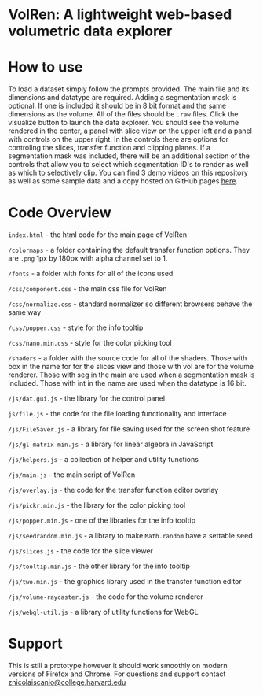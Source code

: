 # VolRen: A lightweight web-based volumetric data explorer


# How to use

To load a dataset simply follow the prompts provided. The main file and its dimensions and datatype are required. Adding a segmentation mask is optional. If one is included it should be in 8 bit format and the same dimensions as the volume. All of the files should be `.raw` files. Click the visualize button to launch the data explorer. You should see the volume rendered in the center, a panel with slice view on the upper left and a panel with controls on the upper right. In the controls there are options for controling the slices, transfer function and clipping planes. If a segmentation mask was included, there will be an additional section of the controls that allow you to select which segmentation ID's to render as well as which to selectively clip. You can find 3 demo videos on this repository as well as some sample data and a copy hosted on GitHub pages [here](https://johanna-b.github.io/VisWeb/index.html).

# Code Overview

`index.html` - the html code for the main page of VelRen

`/colormaps` - a folder containing the default transfer function options. They are `.png` 1px by 180px with alpha channel set to 1.

`/fonts` - a folder with fonts for all of the icons used

`/css/component.css` - the main css file for VolRen

`/css/normalize.css` - standard normalizer so different browsers behave the same way

`/css/popper.css` - style for the info tooltip

`/css/nano.min.css` - style for the color picking tool

`/shaders` - a folder with the source code for all of the shaders. Those with box in the name for for the slices view and those with vol are for the volume renderer. Those with seg in the main are used when a segmentation mask is included. Those with int in the name are used when the datatype is 16 bit.

`/js/dat.gui.js` - the library for the control panel

`js/file.js` - the code for the file loading functionality and interface

`/js/FileSaver.js` - a library for file saving used for the screen shot feature

`/js/gl-matrix-min.js` - a library for linear algebra in JavaScript

`/js/helpers.js` - a collection of helper and utility functions

`/js/main.js` - the main script of VolRen

`/js/overlay.js` - the code for the transfer function editor overlay

`/js/pickr.min.js` - the library for the color picking tool

`/js/popper.min.js` - one of the libraries for the info tooltip

`/js/seedrandom.min.js` - a library to make `Math.random` have a settable seed

`/js/slices.js` - the code for the slice viewer

`/js/tooltip.min.js` - the other library for the info tooltip

`/js/two.min.js` - the graphics library used in the transfer function editor

`/js/volume-raycaster.js` - the code for the volume renderer

`/js/webgl-util.js` - a library of utility functions for WebGL

# Support

This is still a prototype however it should work smoothly on modern versions of Firefox and Chrome. For questions and support contact znicolaiscanio@college.harvard.edu
